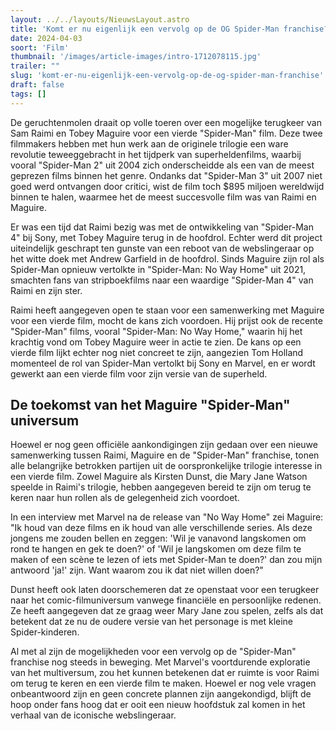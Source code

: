 ```yaml
---
layout: ../../layouts/NieuwsLayout.astro
title: 'Komt er nu eigenlijk een vervolg op de OG Spider-Man franchise?'
date: 2024-04-03
soort: 'Film'
thumbnail: '/images/article-images/intro-1712078115.jpg'
trailer: ""
slug: 'komt-er-nu-eigenlijk-een-vervolg-op-de-og-spider-man-franchise'
draft: false
tags: []
---
```


De geruchtenmolen draait op volle toeren over een mogelijke terugkeer van Sam Raimi en Tobey Maguire voor een vierde "Spider-Man" film. Deze twee filmmakers hebben met hun werk aan de originele trilogie een ware revolutie teweeggebracht in het tijdperk van superheldenfilms, waarbij vooral "Spider-Man 2" uit 2004 zich onderscheidde als een van de meest geprezen films binnen het genre. Ondanks dat "Spider-Man 3" uit 2007 niet goed werd ontvangen door critici, wist de film toch $895 miljoen wereldwijd binnen te halen, waarmee het de meest succesvolle film was van Raimi en Maguire.

Er was een tijd dat Raimi bezig was met de ontwikkeling van "Spider-Man 4" bij Sony, met Tobey Maguire terug in de hoofdrol. Echter werd dit project uiteindelijk geschrapt ten gunste van een reboot van de webslingeraar op het witte doek met Andrew Garfield in de hoofdrol. Sinds Maguire zijn rol als Spider-Man opnieuw vertolkte in "Spider-Man: No Way Home" uit 2021, smachten fans van stripboekfilms naar een waardige "Spider-Man 4" van Raimi en zijn ster.

Raimi heeft aangegeven open te staan voor een samenwerking met Maguire voor een vierde film, mocht de kans zich voordoen. Hij prijst ook de recente "Spider-Man" films, vooral "Spider-Man: No Way Home," waarin hij het krachtig vond om Tobey Maguire weer in actie te zien. De kans op een vierde film lijkt echter nog niet concreet te zijn, aangezien Tom Holland momenteel de rol van Spider-Man vertolkt bij Sony en Marvel, en er wordt gewerkt aan een vierde film voor zijn versie van de superheld.

## De toekomst van het Maguire "Spider-Man" universum

Hoewel er nog geen officiële aankondigingen zijn gedaan over een nieuwe samenwerking tussen Raimi, Maguire en de "Spider-Man" franchise, tonen alle belangrijke betrokken partijen uit de oorspronkelijke trilogie interesse in een vierde film. Zowel Maguire als Kirsten Dunst, die Mary Jane Watson speelde in Raimi's trilogie, hebben aangegeven bereid te zijn om terug te keren naar hun rollen als de gelegenheid zich voordoet.

In een interview met Marvel na de release van "No Way Home" zei Maguire: "Ik houd van deze films en ik houd van alle verschillende series. Als deze jongens me zouden bellen en zeggen: 'Wil je vanavond langskomen om rond te hangen en gek te doen?' of 'Wil je langskomen om deze film te maken of een scène te lezen of iets met Spider-Man te doen?' dan zou mijn antwoord 'ja!' zijn. Want waarom zou ik dat niet willen doen?"

Dunst heeft ook laten doorschemeren dat ze openstaat voor een terugkeer naar het comic-filmuniversum vanwege financiële en persoonlijke redenen. Ze heeft aangegeven dat ze graag weer Mary Jane zou spelen, zelfs als dat betekent dat ze nu de oudere versie van het personage is met kleine Spider-kinderen.

Al met al zijn de mogelijkheden voor een vervolg op de "Spider-Man" franchise nog steeds in beweging. Met Marvel's voortdurende exploratie van het multiversum, zou het kunnen betekenen dat er ruimte is voor Raimi om terug te keren en een vierde film te maken. Hoewel er nog vele vragen onbeantwoord zijn en geen concrete plannen zijn aangekondigd, blijft de hoop onder fans hoog dat er ooit een nieuw hoofdstuk zal komen in het verhaal van de iconische webslingeraar.
